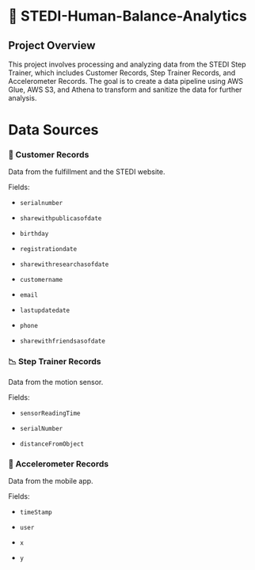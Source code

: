 # 🚀 STEDI-Human-Balance-Analytics
## Project Overview
This project involves processing and analyzing data from the STEDI Step Trainer, which includes Customer Records, Step Trainer Records, and Accelerometer Records. The goal is to create a data pipeline using AWS Glue, AWS S3, and Athena to transform and sanitize the data for further analysis.

# Data Sources
### 📂 Customer Records
Data from the fulfillment and the STEDI website.

Fields: 

- `serialnumber`

- `sharewithpublicasofdate`

- `birthday`

- `registrationdate`

- `sharewithresearchasofdate`

- `customername`

- `email`

- `lastupdatedate`

- `phone`

- `sharewithfriendsasofdate`

### 📉 Step Trainer Records
Data from the motion sensor.

Fields: 

- `sensorReadingTime` 

- `serialNumber` 

- `distanceFromObject`

### 📱 Accelerometer Records
Data from the mobile app.

Fields: 

- `timeStamp`

- `user`

- `x` 

- `y`


